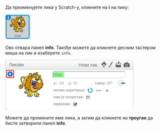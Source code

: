 Да преименујете лика у Scratch-у, кликните на **i** на лику:

![screenshot](images/rename-info.png)

Ово отвара панел **info**. Такође можете да кликнете десним тастером миша на лик и изаберете `info`.

![screenshot](images/rename-change.png)

Можете да промените име лика, а затим да кликнете на **троугао** да бисте затворили панел **info**.